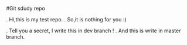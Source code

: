 #Git sdudy repo

. Hi,this is my test repo.
. So,it is nothing for you :)

. Tell you a secret, I write this in dev branch !
. And this is write in master branch.
